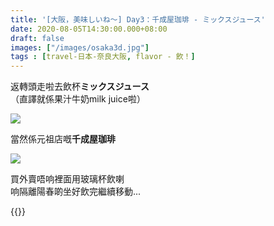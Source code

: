 ```yaml
---
title: '[大阪，美味しいね～] Day3：千成屋珈琲 - ミックスジュース'
date: 2020-08-05T14:30:00.000+08:00
draft: false
images: ["/images/osaka3d.jpg"]
tags : [travel-日本-奈良大阪, flavor - 飲！]
---
```


返轉頭走啦去飲杯**ミックスジュース**  
（直譯就係果汁牛奶milk juice啦）

![](/images/osaka3d.jpg)

當然係元祖店嘅**千成屋珈琲**  

![](/images/osaka3d1.jpg)

買外賣唔响裡面用玻璃杯飲喇  
响隔離陽春啲坐好飲完繼續移動...

{{<osaka>}}
